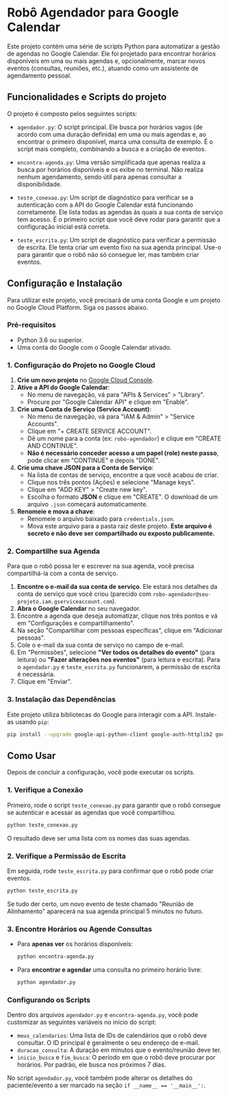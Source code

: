 # Robô Agendador para Google Calendar

Este projeto contém uma série de scripts Python para automatizar a gestão de agendas no Google Calendar. Ele foi projetado para encontrar horários disponíveis em uma ou mais agendas e, opcionalmente, marcar novos eventos (consultas, reuniões, etc.), atuando como um assistente de agendamento pessoal.

## Funcionalidades e Scripts do projeto

O projeto é composto pelos seguintes scripts:

-   `agendador.py`: O script principal. Ele busca por horários vagos (de acordo com uma duração definida) em uma ou mais agendas e, ao encontrar o primeiro disponível, marca uma consulta de exemplo. É o script mais completo, combinando a busca e a criação de eventos.

-   `encontra-agenda.py`: Uma versão simplificada que apenas realiza a busca por horários disponíveis e os exibe no terminal. Não realiza nenhum agendamento, sendo útil para apenas consultar a disponibilidade.

-   `teste_conexao.py`: Um script de diagnóstico para verificar se a autenticação com a API do Google Calendar está funcionando corretamente. Ele lista todas as agendas às quais a sua conta de serviço tem acesso. É o primeiro script que você deve rodar para garantir que a configuração inicial está correta.

-   `teste_escrita.py`: Um script de diagnóstico para verificar a permissão de escrita. Ele tenta criar um evento fixo na sua agenda principal. Use-o para garantir que o robô não só consegue ler, mas também criar eventos.

## Configuração e Instalação

Para utilizar este projeto, você precisará de uma conta Google e um projeto no Google Cloud Platform. Siga os passos abaixo.

### Pré-requisitos
- Python 3.6 ou superior.
- Uma conta do Google com o Google Calendar ativado.

### 1. Configuração do Projeto no Google Cloud

1.  **Crie um novo projeto** no [Google Cloud Console](https://console.cloud.google.com/).
2.  **Ative a API do Google Calendar**:
    - No menu de navegação, vá para "APIs & Services" > "Library".
    - Procure por "Google Calendar API" e clique em "Enable".
3.  **Crie uma Conta de Serviço (Service Account)**:
    - No menu de navegação, vá para "IAM & Admin" > "Service Accounts".
    - Clique em "+ CREATE SERVICE ACCOUNT".
    - Dê um nome para a conta (ex: `robo-agendador`) e clique em "CREATE AND CONTINUE".
    - **Não é necessário conceder acesso a um papel (role) neste passo**, pode clicar em "CONTINUE" e depois "DONE".
4.  **Crie uma chave JSON para a Conta de Serviço**:
    - Na lista de contas de serviço, encontre a que você acabou de criar.
    - Clique nos três pontos (Ações) e selecione "Manage keys".
    - Clique em "ADD KEY" > "Create new key".
    - Escolha o formato **JSON** e clique em "CREATE". O download de um arquivo `.json` começará automaticamente.
5.  **Renomeie e mova a chave**:
    - Renomeie o arquivo baixado para `credentials.json`.
    - Mova este arquivo para a pasta raiz deste projeto. **Este arquivo é secreto e não deve ser compartilhado ou exposto publicamente.**

### 2. Compartilhe sua Agenda

Para que o robô possa ler e escrever na sua agenda, você precisa compartilhá-la com a conta de serviço.

1.  **Encontre o e-mail da sua conta de serviço**. Ele estará nos detalhes da conta de serviço que você criou (parecido com `robo-agendador@seu-projeto.iam.gserviceaccount.com`).
2.  **Abra o Google Calendar** no seu navegador.
3.  Encontre a agenda que deseja automatizar, clique nos três pontos e vá em "Configurações e compartilhamento".
4.  Na seção "Compartilhar com pessoas específicas", clique em "Adicionar pessoas".
5.  Cole o e-mail da sua conta de serviço no campo de e-mail.
6.  Em "Permissões", selecione **"Ver todos os detalhes do evento"** (para leitura) ou **"Fazer alterações nos eventos"** (para leitura e escrita). Para o `agendador.py` e `teste_escrita.py` funcionarem, a permissão de escrita é necessária.
7.  Clique em "Enviar".

### 3. Instalação das Dependências

Este projeto utiliza bibliotecas do Google para interagir com a API. Instale-as usando `pip`:

```bash
pip install --upgrade google-api-python-client google-auth-httplib2 google-auth-oauthlib
```

## Como Usar

Depois de concluir a configuração, você pode executar os scripts.

### 1. Verifique a Conexão

Primeiro, rode o script `teste_conexao.py` para garantir que o robô consegue se autenticar e acessar as agendas que você compartilhou.

```bash
python teste_conexao.py
```
O resultado deve ser uma lista com os nomes das suas agendas.

### 2. Verifique a Permissão de Escrita

Em seguida, rode `teste_escrita.py` para confirmar que o robô pode criar eventos.

```bash
python teste_escrita.py
```
Se tudo der certo, um novo evento de teste chamado "Reunião de Alinhamento" aparecerá na sua agenda principal 5 minutos no futuro.

### 3. Encontre Horários ou Agende Consultas

-   Para **apenas ver** os horários disponíveis:
    ```bash
    python encontra-agenda.py
    ```
-   Para **encontrar e agendar** uma consulta no primeiro horário livre:
    ```bash
    python agendador.py
    ```

### Configurando os Scripts

Dentro dos arquivos `agendador.py` e `encontra-agenda.py`, você pode customizar as seguintes variáveis no início do script:

-   `meus_calendarios`: Uma lista de IDs de calendários que o robô deve consultar. O ID principal é geralmente o seu endereço de e-mail.
-   `duracao_consulta`: A duração em minutos que o evento/reunião deve ter.
-   `inicio_busca` e `fim_busca`: O período em que o robô deve procurar por horários. Por padrão, ele busca nos próximos 7 dias.

No script `agendador.py`, você também pode alterar os detalhes do paciente/evento a ser marcado na seção `if __name__ == '__main__':`.
